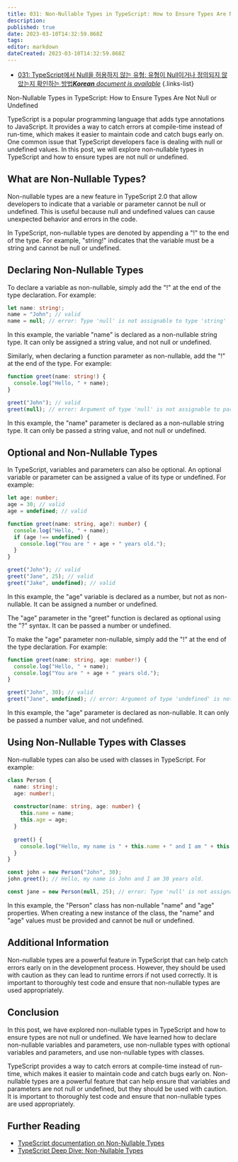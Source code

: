 ```yaml
---
title: 031: Non-Nullable Types in TypeScript: How to Ensure Types Are Not Null or Undefined
description: 
published: true
date: 2023-03-10T14:32:59.868Z
tags: 
editor: markdown
dateCreated: 2023-03-10T14:32:59.868Z
---
```


- [031: TypeScript에서 Null을 허용하지 않는 유형: 유형이 Null이거나 정의되지 않았는지 확인하는 방법***Korean** document is available*](/ko/Knowledge-base/TypeScript/Learning/031-non-nullable-types-in-typescript-how-to-ensure-types-are-not-null-or-undefined)
{.links-list}

Non-Nullable Types in TypeScript: How to Ensure Types Are Not Null or Undefined

TypeScript is a popular programming language that adds type annotations to JavaScript. It provides a way to catch errors at compile-time instead of run-time, which makes it easier to maintain code and catch bugs early on. One common issue that TypeScript developers face is dealing with null or undefined values. In this post, we will explore non-nullable types in TypeScript and how to ensure types are not null or undefined.

## What are Non-Nullable Types?

Non-nullable types are a new feature in TypeScript 2.0 that allow developers to indicate that a variable or parameter cannot be null or undefined. This is useful because null and undefined values can cause unexpected behavior and errors in the code.

In TypeScript, non-nullable types are denoted by appending a "!" to the end of the type. For example, "string!" indicates that the variable must be a string and cannot be null or undefined.

## Declaring Non-Nullable Types

To declare a variable as non-nullable, simply add the "!" at the end of the type declaration. For example:

```typescript
let name: string!;
name = "John"; // valid
name = null; // error: Type 'null' is not assignable to type 'string'
```

In this example, the variable "name" is declared as a non-nullable string type. It can only be assigned a string value, and not null or undefined.

Similarly, when declaring a function parameter as non-nullable, add the "!" at the end of the type. For example:

```typescript
function greet(name: string!) {
  console.log("Hello, " + name);
}

greet("John"); // valid
greet(null); // error: Argument of type 'null' is not assignable to parameter of type 'string'
```

In this example, the "name" parameter is declared as a non-nullable string type. It can only be passed a string value, and not null or undefined.

## Optional and Non-Nullable Types

In TypeScript, variables and parameters can also be optional. An optional variable or parameter can be assigned a value of its type or undefined. For example:

```typescript
let age: number;
age = 30; // valid
age = undefined; // valid

function greet(name: string, age?: number) {
  console.log("Hello, " + name);
  if (age !== undefined) {
    console.log("You are " + age + " years old.");
  }
}

greet("John"); // valid
greet("Jane", 25); // valid
greet("Jake", undefined); // valid
```

In this example, the "age" variable is declared as a number, but not as non-nullable. It can be assigned a number or undefined.

The "age" parameter in the "greet" function is declared as optional using the "?" syntax. It can be passed a number or undefined.

To make the "age" parameter non-nullable, simply add the "!" at the end of the type declaration. For example:

```typescript
function greet(name: string, age: number!) {
  console.log("Hello, " + name);
  console.log("You are " + age + " years old.");
}

greet("John", 30); // valid
greet("Jane", undefined); // error: Argument of type 'undefined' is not assignable to parameter of type 'number'
```

In this example, the "age" parameter is declared as non-nullable. It can only be passed a number value, and not undefined.

## Using Non-Nullable Types with Classes

Non-nullable types can also be used with classes in TypeScript. For example:

```typescript
class Person {
  name: string!;
  age: number!;
  
  constructor(name: string, age: number) {
    this.name = name;
    this.age = age;
  }
  
  greet() {
    console.log("Hello, my name is " + this.name + " and I am " + this.age + " years old.");
  }
}

const john = new Person("John", 30);
john.greet(); // Hello, my name is John and I am 30 years old.

const jane = new Person(null, 25); // error: Type 'null' is not assignable to type 'string'
```

In this example, the "Person" class has non-nullable "name" and "age" properties. When creating a new instance of the class, the "name" and "age" values must be provided and cannot be null or undefined.

## Additional Information

Non-nullable types are a powerful feature in TypeScript that can help catch errors early on in the development process. However, they should be used with caution as they can lead to runtime errors if not used correctly. It is important to thoroughly test code and ensure that non-nullable types are used appropriately.

## Conclusion

In this post, we have explored non-nullable types in TypeScript and how to ensure types are not null or undefined. We have learned how to declare non-nullable variables and parameters, use non-nullable types with optional variables and parameters, and use non-nullable types with classes.

TypeScript provides a way to catch errors at compile-time instead of run-time, which makes it easier to maintain code and catch bugs early on. Non-nullable types are a powerful feature that can help ensure that variables and parameters are not null or undefined, but they should be used with caution. It is important to thoroughly test code and ensure that non-nullable types are used appropriately.

## Further Reading

- [TypeScript documentation on Non-Nullable Types](https://www.typescriptlang.org/docs/handbook/release-notes/typescript-2-0.html#--strictnullchecks)
- [TypeScript Deep Dive: Non-Nullable Types](https://basarat.gitbook.io/typescript/type-system/non-nullability)